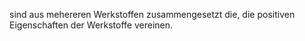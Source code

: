 sind aus mehereren Werkstoffen zusammengesetzt die, die positiven Eigenschaften der Werkstoffe vereinen. 